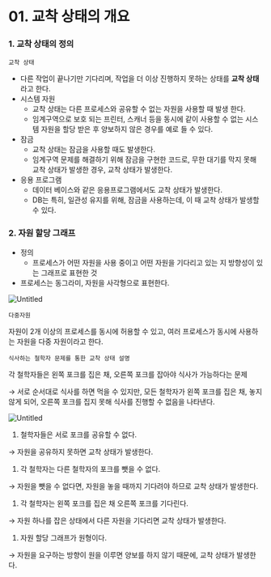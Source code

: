 # 01. 교착 상태의 개요

### 1. 교착 상태의 정의

`교착 상태`

- 다른 작업이 끝나기만 기다리며, 작업을 더 이상 진행하지 못하는 상태를 **교착 상태**라고 한다.
- 시스템 자원
  - 교착 상태는 다른 프로세스와 공유할 수 없는 자원을 사용할 때 발생 한다.
  - 임계구역으로 보호 되는 프린터, 스캐너 등을 동시에 같이 사용할 수 없는 시스템 자원을 할당 받은 후 양보하지 않은 경우를 예로 들 수 있다.
- 잠금
  - 교착 상태는 잠금을 사용할 때도 발생한다.
  - 임계구역 문제를 해결하기 위해 잠금을 구현한 코드로, 무한 대기를 막지 못해 교착 상태가 발생한 경우, 교착 상태가 발생한다.
- 응용 프로그램
  - 데이터 베이스와 같은 응용프로그램에서도 교착 상태가 발생한다.
  - DB는 특히, 일관성 유지를 위해, 잠금을 사용하는데, 이 때 교착 상태가 발생할 수 있다.

### 2. 자원 할당 그래프

- 정의
  - 프로세스가 어떤 자원을 사용 중이고 어떤 자원을 기다리고 있는 지 방향성이 있는 그래프로 표현한 것
- 프로세스는 동그라미, 자원을 사각형으로 표현한다.

![Untitled](https://s3-us-west-2.amazonaws.com/secure.notion-static.com/fd0cb2af-99a3-464f-8f29-ce4a98693e52/Untitled.png)

`다중자원`

자원이 2개 이상의 프로세스를 동시에 허용할 수 있고, 여러 프로세스가 동시에 사용하는 자원을 다중 자원이라고 한다.

`식사하는 철학자 문제를 통한 교착 상태 설명`

각 철학자들은 왼쪽 포크를 집은 채, 오른쪽 포크를 잡아야 식사가 가능하다는 문제

→ 서로 순서대로 식사를 하면 먹을 수 있지만, 모든 철학자가 왼쪽 포크를 집은 채, 놓지 않게 되어, 오른쪽 포크를 집지 못해 식사를 진행할 수 없음을 나타낸다.

![Untitled](https://s3-us-west-2.amazonaws.com/secure.notion-static.com/19e8c4a3-fbcf-4175-beb8-f2cb21c4e75a/Untitled.png)

1. 철학자들은 서로 포크를 공유할 수 없다.

→ 자원을 공유하지 못하면 교착 상태가 발생한다.

1. 각 철학자는 다른 철학자의 포크를 뺏을 수 없다.

→ 자원을 뺏을 수 없다면, 자원을 놓을 때까지 기다려야 하므로 교착 상태가 발생한다.

1. 각 철학자는 왼쪽 포크를 집은 채 오른쪽 포크를 기다린다.

→ 자원 하나를 잡은 상태에서 다른 자원을 기다리면 교착 상태가 발생한다.

1. 자원 할당 그래프가 원형이다.

→ 자원을 요구하는 방향이 원을 이루면 양보를 하지 않기 때문에, 교착 상태가 발생한다.
